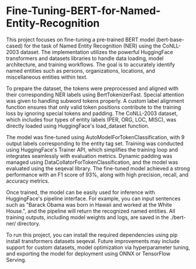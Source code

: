 # Fine-Tuning-BERT-for-Named-Entity-Recognition

This project focuses on fine-tuning a pre-trained BERT model (bert-base-cased) for the task of Named Entity Recognition (NER) using the CoNLL-2003 dataset. The implementation utilizes the powerful HuggingFace transformers and datasets libraries to handle data loading, model architecture, and training workflows. The goal is to accurately identify named entities such as persons, organizations, locations, and miscellaneous entities within text.

To prepare the dataset, the tokens were preprocessed and aligned with their corresponding NER labels using BertTokenizerFast. Special attention was given to handling subword tokens properly. A custom label alignment function ensures that only valid token positions contribute to the training loss by ignoring special tokens and padding. The CoNLL-2003 dataset, which includes four types of entity labels (PER, ORG, LOC, MISC), was directly loaded using HuggingFace's load_dataset function.

The model was fine-tuned using AutoModelForTokenClassification, with 9 output labels corresponding to the entity tag set. Training was conducted using HuggingFace's Trainer API, which simplifies the training loop and integrates seamlessly with evaluation metrics. Dynamic padding was managed using DataCollatorForTokenClassification, and the model was evaluated using the seqeval library. The fine-tuned model achieved a strong performance with an F1 score of 93%, along with high precision, recall, and accuracy metrics.

Once trained, the model can be easily used for inference with HuggingFace's pipeline interface. For example, you can input sentences such as "Barack Obama was born in Hawaii and worked at the White House.", and the pipeline will return the recognized named entities. All training outputs, including model weights and logs, are saved in the ./bert-ner/ directory.

To run this project, you can install the required dependencies using pip install transformers datasets seqeval. Future improvements may include support for custom datasets, model optimization via hyperparameter tuning, and exporting the model for deployment using ONNX or TensorFlow Serving.

